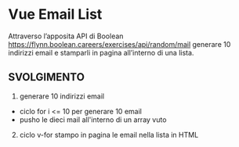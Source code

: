 Vue Email List
===
Attraverso l’apposita API di Boolean
https://flynn.boolean.careers/exercises/api/random/mail
generare 10 indirizzi email e stamparli in pagina all’interno di una lista.

## SVOLGIMENTO
1. generare 10 indirizzi email
  - ciclo for i <= 10 per generare 10 email
  - pusho le dieci mail all'interno di un array vuto

2. ciclo v-for stampo in pagina le email nella lista in HTML
